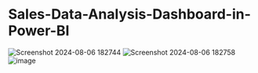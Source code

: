 # Sales-Data-Analysis-Dashboard-in-Power-BI
![Screenshot 2024-08-06 182744](https://github.com/user-attachments/assets/a7b66ab5-ae40-4d14-b388-72b449e66de5)
![Screenshot 2024-08-06 182758](https://github.com/user-attachments/assets/363b6d00-7972-4ee2-84bd-f579b815efa2)
![image](https://github.com/user-attachments/assets/4965fea0-7715-4792-b98b-841b52b3383c)
